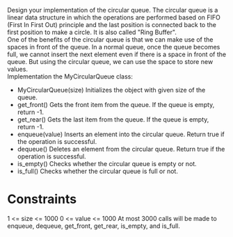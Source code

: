 Design your implementation of the circular queue. The circular queue is a linear data structure in which the operations are performed based on FIFO (First In First Out) principle and the last position is connected back to the first position to make a circle. It is also called "Ring Buffer".</br>
One of the benefits of the circular queue is that we can make use of the spaces in front of the queue. In a normal queue, once the queue becomes full, we cannot insert the next element even if there is a space in front of the queue. But using the circular queue, we can use the space to store new values.</br>
Implementation the MyCircularQueue class:</br>
* MyCircularQueue(size) Initializes the object with given size of the queue.
* get_front() Gets the front item from the queue. If the queue is empty, return -1.
* get_rear() Gets the last item from the queue. If the queue is empty, return -1.
* enqueue(value) Inserts an element into the circular queue. Return true if the operation is successful.
* dequeue() Deletes an element from the circular queue. Return true if the operation is successful.
* is_empty() Checks whether the circular queue is empty or not.
* is_full() Checks whether the circular queue is full or not.

# Constraints

1 <= size <= 1000
0 <= value <= 1000
At most 3000 calls will be made to enqueue, dequeue, get_front, get_rear, is_empty, and is_full.
